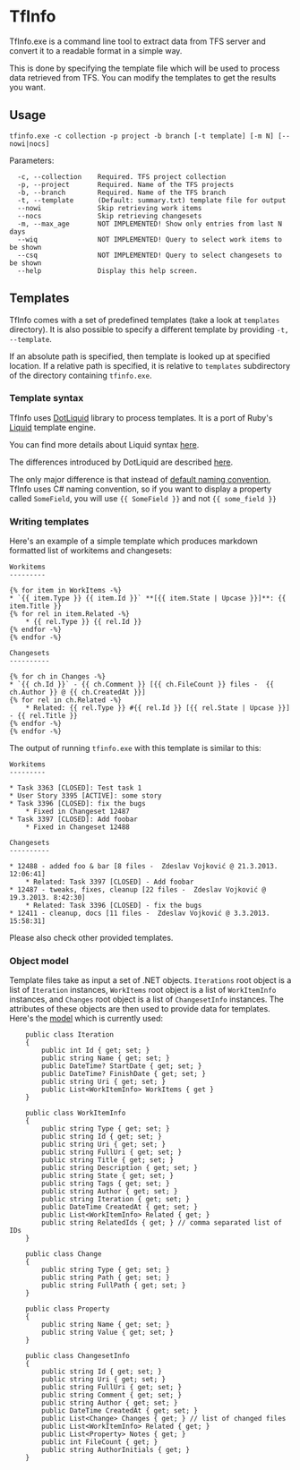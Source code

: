 TfInfo
======

TfInfo.exe is a command line tool to extract data from TFS server and convert it
to a readable format in a simple way.

This is done by specifying the template file which will be used to process data
retrieved from TFS. You can modify the templates to get the results you want.

Usage
-----

~~~
tfinfo.exe -c collection -p project -b branch [-t template] [-m N] [--nowi|nocs]
~~~
 
Parameters:

~~~
  -c, --collection    Required. TFS project collection
  -p, --project       Required. Name of the TFS projects
  -b, --branch        Required. Name of the TFS branch
  -t, --template      (Default: summary.txt) template file for output
  --nowi              Skip retrieving work items
  --nocs              Skip retrieving changesets
  -m, --max_age       NOT IMPLEMENTED! Show only entries from last N days
  --wiq               NOT IMPLEMENTED! Query to select work items to be shown
  --csq               NOT IMPLEMENTED! Query to select changesets to be shown
  --help              Display this help screen.
~~~

Templates
---------

TfInfo comes with a set of predefined templates (take a look at `templates`
directory). It is also possible to specify a different template by providing
`-t, --template`.

If an absolute path is specified, then template is looked up at specified 
location. If a relative path is specified, it is relative to `templates` 
subdirectory of the directory containing `tfinfo.exe`.

### Template syntax

TfInfo uses [DotLiquid] library to process templates. It is a port of Ruby's
[Liquid] template engine. 

You can find more details about Liquid syntax 
[here](https://github.com/Shopify/liquid/wiki/Liquid-for-Designers).

The differences introduced by DotLiquid are described 
[here](https://github.com/formosatek/dotliquid/wiki/DotLiquid-for-Designers).

The only major difference is that instead of [default naming convention], TfInfo
uses C# naming convention, so if you want to display a property called 
`SomeField`, you will use `{{ SomeField }}` and not `{{ some_field }}`

### Writing templates

Here's an example of a simple template which produces markdown formatted list
of workitems and changesets:

~~~
Workitems
---------

{% for item in WorkItems -%}
* `{{ item.Type }} {{ item.Id }}` **[{{ item.State | Upcase }}]**: {{ item.Title }}
{% for rel in item.Related -%}
    * {{ rel.Type }} {{ rel.Id }}
{% endfor -%}
{% endfor -%}

Changesets
----------

{% for ch in Changes -%}
* `{{ ch.Id }}` - {{ ch.Comment }} [{{ ch.FileCount }} files -  {{ ch.Author }} @ {{ ch.CreatedAt }}]
{% for rel in ch.Related -%}
    * Related: {{ rel.Type }} #{{ rel.Id }} [{{ rel.State | Upcase }}] - {{ rel.Title }}
{% endfor -%}
{% endfor -%}
~~~

The output of running `tfinfo.exe` with this template is similar to this:

~~~
Workitems
---------

* Task 3363 [CLOSED]: Test task 1
* User Story 3395 [ACTIVE]: some story
* Task 3396 [CLOSED]: fix the bugs
    * Fixed in Changeset 12487
* Task 3397 [CLOSED]: Add foobar
    * Fixed in Changeset 12488

Changesets
----------

* 12488 - added foo & bar [8 files -  Zdeslav Vojković @ 21.3.2013. 12:06:41]
    * Related: Task 3397 [CLOSED] - Add foobar
* 12487 - tweaks, fixes, cleanup [22 files -  Zdeslav Vojković @ 19.3.2013. 8:42:30]
    * Related: Task 3396 [CLOSED] - fix the bugs 
* 12411 - cleanup, docs [11 files -  Zdeslav Vojković @ 3.3.2013. 15:58:31]
~~~

Please also check other provided templates.

### Object model

Template files take as input a set of .NET objects. `Iterations` root object is
a list of `Iteration` instances, `WorkItems` root object is a list of 
`WorkItemInfo` instances, and `Changes` root object is a list of `ChangesetInfo` 
instances. The attributes of these objects are then used to provide data for 
templates. Here's the [model](d:\dev\tfinfo\tfinfo\Model.cs) which is currently 
used:

~~~{.cs}
    public class Iteration
    {
        public int Id { get; set; }
        public string Name { get; set; }
        public DateTime? StartDate { get; set; }
        public DateTime? FinishDate { get; set; }
        public string Uri { get; set; }
        public List<WorkItemInfo> WorkItems { get }       
    }

    public class WorkItemInfo
    {
        public string Type { get; set; }
        public string Id { get; set; }
        public string Uri { get; set; }
        public string FullUri { get; set; }
        public string Title { get; set; }
        public string Description { get; set; }
        public string State { get; set; }
        public string Tags { get; set; }
        public string Author { get; set; }
        public string Iteration { get; set; }
        public DateTime CreatedAt { get; set; }
        public List<WorkItemInfo> Related { get; }     
        public string RelatedIds { get; } // comma separated list of IDs
    }

    public class Change
    {
        public string Type { get; set; }
        public string Path { get; set; }
        public string FullPath { get; set; }
    }

    public class Property
    {
        public string Name { get; set; }
        public string Value { get; set; }
    }

    public class ChangesetInfo
    {
        public string Id { get; set; }
        public string Uri { get; set; }
        public string FullUri { get; set; }
        public string Comment { get; set; }
        public string Author { get; set; }
        public DateTime CreatedAt { get; set; }
        public List<Change> Changes { get; } // list of changed files
        public List<WorkItemInfo> Related { get; }
        public List<Property> Notes { get; } 
        public int FileCount { get; } 
        public string AuthorInitials { get; } 
    }
~~~

[DotLiquid]: https://github.com/formosatek/dotliquid
[Liquid]: http://liquidmarkup.org/
[default naming convention]: https://github.com/formosatek/dotliquid/wiki/DotLiquid-for-Designers#filter-and-output-casing